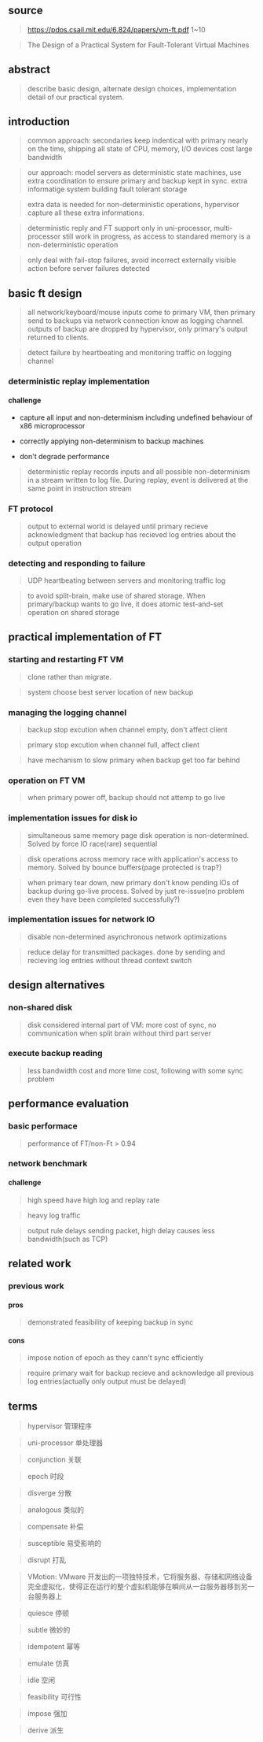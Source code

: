 ## source


> https://pdos.csail.mit.edu/6.824/papers/vm-ft.pdf 1~10

> The Design of a
Practical System for
Fault-Tolerant Virtual Machines


## abstract
> describe basic design, alternate design choices, implementation detail of our practical system.

## introduction
> common approach:
secondaries keep indentical with primary nearly on the time, shipping all state of CPU, memory, I/O devices cost large bandwidth

> our approach:
model servers as deterministic state machines, use extra coordination to ensure primary and backup kept in sync. extra informatige system
> building fault tolerant storage

> extra data is needed for non-deterministic operations, hypervisor capture all these extra informations.

> deterministic reply and FT support only in uni-processor, multi-processor still work in progress, as access to standared memory is a non-deterministic operation

> only deal with fail-stop failures, avoid incorrect externally visible action before server failures detected

## basic ft design
> all network/keyboard/mouse inputs come to primary VM, then primary send to backups via network connection know as logging channel. outputs of backup are dropped by hypervisor, only primary's output returned to clients.

> detect failure by heartbeating and monitoring traffic on logging channel

### deterministic replay implementation
#### challenge
- capture all input and non-determinism including undefined behaviour of x86 microprocessor

- correctly applying non-determinism to backup machines

- don't degrade performance

> deterministic replay records inputs and all possible non-determinism in a stream written to log file. During replay, event is delivered at the same point in instruction stream

### FT protocol
> output to external world is delayed until primary recieve acknowledgment that backup has recieved log entries about the output operation

### detecting and responding to failure
> UDP heartbeating between servers and monitoring traffic log

> to avoid split-brain, make use of shared storage. When primary/backup wants to go live, it does atomic test-and-set operation on shared storage

## practical implementation of FT
### starting and restarting FT VM
> clone rather than migrate.

> system choose best server location of new backup

### managing the logging channel
> backup stop excution when channel empty, don't affect client

> primary stop excution when channel full, affect client

> have mechanism to slow primary when backup get too far behind

### operation on FT VM
> when primary power off, backup should not attemp to go live

### implementation issues for disk io
> simultaneous same memory page disk operation is non-determined. Solved by force IO race(rare) sequential

> disk operations across memory race with application's access to memory. Solved by bounce buffers(page protected is trap?)

> when primary tear down, new primary don't know pending IOs of backup during go-live process. Solved by just re-issue(no problem even they have been completed successfully?)

### implementation issues for network IO
> disable non-determined asynchronous network optimizations

> reduce delay for transmitted packages. done by sending and recieving log entries without thread context switch

## design alternatives
### non-shared disk
> disk considered internal part of VM: more cost of sync, no communication when split brain without third part server

### execute backup reading
> less bandwidth cost and more time cost, following with some sync problem

## performance evaluation
### basic performace
> performance of FT/non-Ft > 0.94

### network benchmark
#### challenge
> high speed have high log and replay rate

> heavy log traffic

> output rule delays sending packet, high delay causes less bandwidth(such as TCP)

## related work
### previous work
#### pros
> demonstrated feasibility of keeping backup in sync

#### cons
> impose notion of epoch as they cann't sync efficiently

> require primary wait for backup recieve and acknowledge all previous log entries(actually only output must be delayed)
## terms
> hypervisor 管理程序

> uni-processor 单处理器

> conjunction 关联

> epoch 时段

> disverge 分散

> analogous 类似的

> compensate 补偿

> susceptible 易受影响的

> disrupt 打乱

> VMotion: VMware 开发出的一项独特技术，它将服务器、存储和网络设备完全虚拟化，使得正在运行的整个虚拟机能够在瞬间从一台服务器移到另一台服务器上

> quiesce 停顿

> subtle 微妙的

> idempotent 幂等

> emulate 仿真

> idle 空闲

> feasibility 可行性

> impose 强加

> derive 派生
